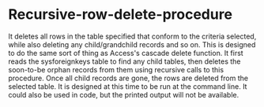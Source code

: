 # Recursive-row-delete-procedure

It deletes all rows in the table specified that conform to the criteria selected, while also deleting any child/grandchild records and so on. This is designed to do the same sort of thing as Access's cascade delete function. 
It first reads the sysforeignkeys table to find any child tables, then deletes the soon-to-be orphan records from them using recursive calls to this procedure. 
Once all child records are gone, the rows are deleted from the selected table. It is designed at this time to be run at the command line. It could also be used in code, but the printed output will not be available.


